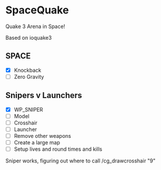 SpaceQuake
==========

Quake 3 Arena in Space!

Based on ioquake3

SPACE
-----
 - [x] Knockback
 - [ ] Zero Gravity

Snipers v Launchers
---------------------
 - [x] WP_SNIPER
 - [ ] Model
 - [ ] Crosshair
 - [ ] Launcher
 - [ ] Remove other weapons
 - [ ] Create a large map
 - [ ] Setup lives and round times and kills 

Sniper works, figuring out where to call /cg_drawcrosshair "9"
